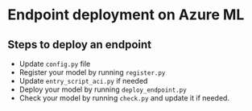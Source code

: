 # Endpoint deployment on Azure ML

## Steps to deploy an endpoint

- Update `config.py` file
- Register your model by running `register.py`
- Update `entry_script_aci.py` if needed
- Deploy your model by running `deploy_endpoint.py`
- Check your model by running `check.py` and update it if needed.
